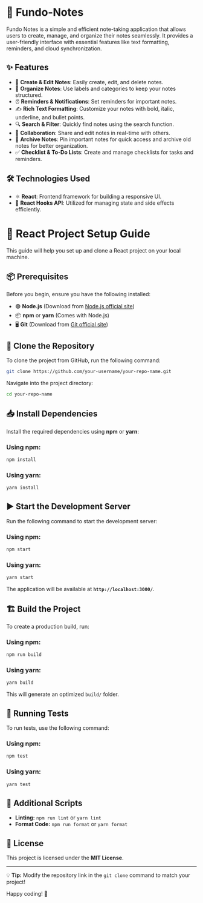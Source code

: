 # 📒 Fundo-Notes

Fundo Notes is a simple and efficient note-taking application that allows users to create, manage, and organize their notes seamlessly. It provides a user-friendly interface with essential features like text formatting, reminders, and cloud synchronization.

## ✨ Features
- 📝 **Create & Edit Notes**: Easily create, edit, and delete notes.
- 📂 **Organize Notes**: Use labels and categories to keep your notes structured.
- ⏰ **Reminders & Notifications**: Set reminders for important notes.
- ✍️ **Rich Text Formatting**: Customize your notes with bold, italic, underline, and bullet points.
- 🔍 **Search & Filter**: Quickly find notes using the search function.
- 👥 **Collaboration**: Share and edit notes in real-time with others.
- 📌 **Archive Notes**: Pin important notes for quick access and archive old notes for better organization.
- ✅ **Checklist & To-Do Lists**: Create and manage checklists for tasks and reminders.

## 🛠 Technologies Used
- ⚛️ **React**: Frontend framework for building a responsive UI.
- 🔄 **React Hooks API**: Utilized for managing state and side effects efficiently.
# 🚀 React Project Setup Guide

This guide will help you set up and clone a React project on your local machine.

## 📦 Prerequisites
Before you begin, ensure you have the following installed:

- 🟢 **Node.js** (Download from [Node.js official site](https://nodejs.org/))
- 📦 **npm** or **yarn** (Comes with Node.js)
- 🖥️ **Git** (Download from [Git official site](https://git-scm.com/))

## 🔗 Clone the Repository
To clone the project from GitHub, run the following command:

```sh
git clone https://github.com/your-username/your-repo-name.git
```

Navigate into the project directory:

```sh
cd your-repo-name
```

## 📥 Install Dependencies
Install the required dependencies using **npm** or **yarn**:

### Using npm:
```sh
npm install
```

### Using yarn:
```sh
yarn install
```

## ▶️ Start the Development Server
Run the following command to start the development server:

### Using npm:
```sh
npm start
```

### Using yarn:
```sh
yarn start
```

The application will be available at **`http://localhost:3000/`**.

## 🏗️ Build the Project
To create a production build, run:

### Using npm:
```sh
npm run build
```

### Using yarn:
```sh
yarn build
```

This will generate an optimized `build/` folder.

## 🧪 Running Tests
To run tests, use the following command:

### Using npm:
```sh
npm test
```

### Using yarn:
```sh
yarn test
```

## 🔧 Additional Scripts
- **Linting:** `npm run lint` or `yarn lint`
- **Format Code:** `npm run format` or `yarn format`

## 📜 License
This project is licensed under the **MIT License**.

---
💡 **Tip:** Modify the repository link in the `git clone` command to match your project!

Happy coding! 🚀
